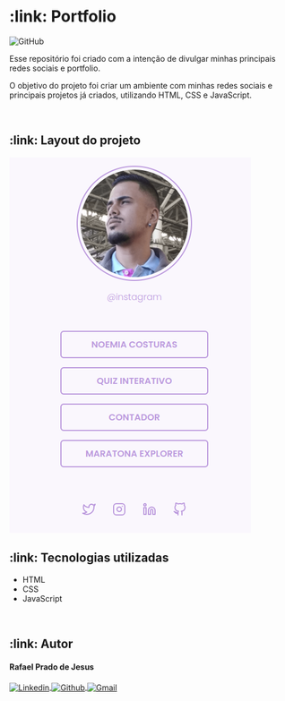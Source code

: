 <h1>:link: Portfolio</h1>

<img alt="GitHub" src="https://img.shields.io/github/license/rafaelpradoj/portfolio" />

<p>
  Esse repositório foi criado com a intenção de divulgar minhas principais redes sociais e portfolio.
</p>

<p>
  O objetivo do projeto foi criar um ambiente com minhas redes sociais e principais projetos já criados, utilizando HTML, CSS e JavaScript.
</p>

<br>

<h2>:link: Layout do projeto</h2>
<img src="assets/img/capaProjetoPortfolio.png" />

<br>

<h2>:link: Tecnologias utilizadas</h2>
<ul>
 <li>HTML</li>
 <li>CSS</li>
 <li>JavaScript</li>
</ul>

<br>

<h2>:link: Autor</h2>

<h4>Rafael Prado de Jesus</h4>
<p>
  <a href="https://www.linkedin.com/in/rafaelpradoj/" target="_blank">
    <img align="center" src="https://img.shields.io/badge/-Linkedin-%230077B5?style=for-the-badge&logo=linkedin&logoColor=white" alt="Linkedin">
  </a>
  
  <a href="https://github.com/rafaelpradoj" target="_blank">
    <img align="center" src="https://img.shields.io/badge/GitHub-100000?style=for-the-badge&logo=github&logoColor=white" alt="Github">
  </a>
  
  <a href="mailto:rafaelpradoj@gmail.com" title="rafaelpradoj@gmail.com">
    <img align="center" src="https://img.shields.io/badge/Gmail-D14836?style=for-the-badge&logo=gmail&logoColor=white" alt="Gmail">
 </a>
</p>
